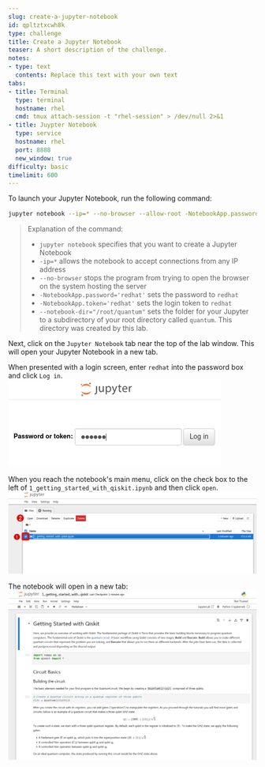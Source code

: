 ```yaml
---
slug: create-a-jupyter-notebook
id: qpltztxcwh8k
type: challenge
title: Create a Jupyter Notebook
teaser: A short description of the challenge.
notes:
- type: text
  contents: Replace this text with your own text
tabs:
- title: Terminal
  type: terminal
  hostname: rhel
  cmd: tmux attach-session -t "rhel-session" > /dev/null 2>&1
- title: Juypter Notebook
  type: service
  hostname: rhel
  port: 8888
  new_window: true
difficulty: basic
timelimit: 600
---
```

To launch your Jupyter Notebook, run the following command:
```bash
jupyter notebook --ip=* --no-browser --allow-root -NotebookApp.password='redhat' -NotebookApp.token='redhat' --notebook-dir="/root/quantum"
```
>Explanation of the command:
> * `jupyter notebook` specifies that you want to create a Jupyter Notebook
> * `-ip=*` allows the notebook to accept connections from any IP address
> * `--no-browser` stops the program from trying to open the browser on the system hosting the server
> * `-NotebookApp.password='redhat'` sets the password to `redhat`
> * `-NotebookApp.token='redhat'` sets the login token to `redhat`
> * `--notebook-dir="/root/quantum"` sets the folder for your Jupyter to a subdirectory of your root directory called `quantum`. This directory was created by this lab.

Next, click on the `Jupyter Notebook` tab near the top of the lab window. This will open your Jupyter Notebook in a new tab.

When presented with a login screen, enter `redhat` into the password box and click `Log in`.
![](../assets/jupyter-login.png)

When you reach the notebook's main menu, click on the check box to the left of `1_getting_started_with_qiskit.ipynb` and then click `open`.
![](../assets/jupyter-select.png)

The notebook will open in a new tab:
![](../assets/jupyter-notebook-begin.png)